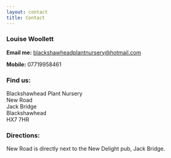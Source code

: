 ```yaml
---
layout: contact
title: Contact
---
```


### Louise Woollett

**Email me:** blackshawheadplantnursery@hotmail.com

**Mobile:** 07719958461

### Find us:

Blackshawhead Plant Nursery  
New Road  
Jack Bridge  
Blackshawhead  
HX7 7HR

### Directions:

New Road is directly next to the New Delight pub, Jack Bridge.
